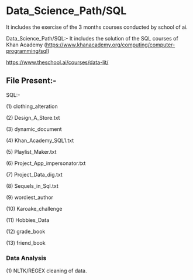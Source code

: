 # Data_Science_Path/SQL

It includes the exercise of the 3 months courses conducted by school of ai.

Data_Science_Path/SQL:- It includes the solution of the SQL courses of Khan Academy (https://www.khanacademy.org/computing/computer-programming/sql)


https://www.theschool.ai/courses/data-lit/


## File Present:-

SQL:-

(1) clothing_alteration

(2) Design_A_Store.txt

(3) dynamic_document

(4) Khan_Academy_SQL1.txt

(5) Playlist_Maker.txt

(6) Project_App_impersonator.txt

(7) Project_Data_dig.txt

(8) Sequels_in_Sql.txt

(9) wordiest_author

(10) Karoake_challenge

(11) Hobbies_Data

(12) grade_book

(13)  friend_book

### Data Analysis

(1) NLTK/REGEX cleaning of data.


